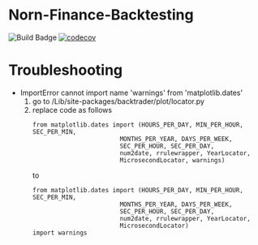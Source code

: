 # Norn-Finance-Backtesting
![Build Badge](https://github.com/zmcx16/Norn-Finance-Backtesting/workflows/build/badge.svg)
[![codecov](https://codecov.io/gh/zmcx16/Norn-Finance-Backtesting/branch/master/graph/badge.svg?token=tvxcZ3NgZ0)](https://codecov.io/gh/zmcx16/Norn-Finance-Backtesting)

# Troubleshooting

- ImportError cannot import name 'warnings' from 'matplotlib.dates'
  1. go to /Lib/site-packages/backtrader/plot/locator.py
  2. replace code as follows
      ``` 
     from matplotlib.dates import (HOURS_PER_DAY, MIN_PER_HOUR, SEC_PER_MIN,
                              MONTHS_PER_YEAR, DAYS_PER_WEEK,
                              SEC_PER_HOUR, SEC_PER_DAY,
                              num2date, rrulewrapper, YearLocator,
                              MicrosecondLocator, warnings)
      ``` 
     to
      ``` 
     from matplotlib.dates import (HOURS_PER_DAY, MIN_PER_HOUR, SEC_PER_MIN,
                              MONTHS_PER_YEAR, DAYS_PER_WEEK,
                              SEC_PER_HOUR, SEC_PER_DAY,
                              num2date, rrulewrapper, YearLocator,
                              MicrosecondLocator)
     import warnings
      ```

